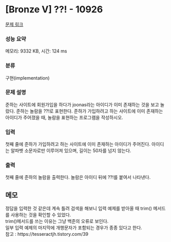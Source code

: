 # [Bronze V] ??! - 10926 

[문제 링크](https://www.acmicpc.net/problem/10926) 

### 성능 요약

메모리: 9332 KB, 시간: 124 ms

### 분류

구현(implementation)

### 문제 설명

<p>준하는 사이트에 회원가입을 하다가 joonas라는 아이디가 이미 존재하는 것을 보고 놀랐다. 준하는 놀람을 ??!로 표현한다. 준하가 가입하려고 하는 사이트에 이미 존재하는 아이디가 주어졌을 때, 놀람을 표현하는 프로그램을 작성하시오.</p>

### 입력 

 <p>첫째 줄에 준하가 가입하려고 하는 사이트에 이미 존재하는 아이디가 주어진다. 아이디는 알파벳 소문자로만 이루어져 있으며, 길이는 50자를 넘지 않는다.</p>

### 출력 

 <p>첫째 줄에 준하의 놀람을 출력한다. 놀람은 아이디 뒤에 ??!를 붙여서 나타낸다.</p>
 
## 메모
 <p>정답을 입력한 것 같은데 계속 틀려 검색을 해보니 입력 예제를 받아올 때 trim() 메서드를 사용하는 것을 확인할 수 있었다. <br/>
 trim()메서드를 쓰는 이유는 그냥 백준의 오류로 보인다. <br/>
 일부 입력 예제의 마지막에 개행문자가 포함되는 경우가 종종 있다고 한다. <br/>
 참고 : https://tesseractjh.tistory.com/39
 </p>

